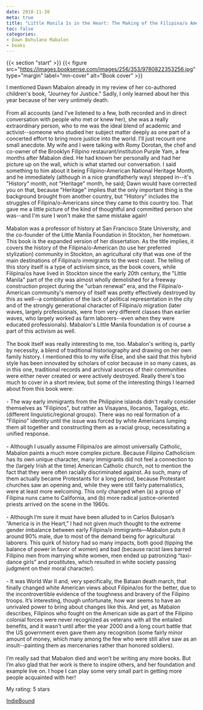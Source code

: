```yaml
---
date: 2018-11-30
meta: true
title: "Little Manila Is in the Heart: The Making of the Filipina/o American Community in Stockton, California"
toc: false
categories:
- Dawn Bohulano Mabalon
- books
---
```


{{< section "start" >}}
{{< figure src="https://images.booksense.com/images/256/353/9780822353256.jpg" type="margin" label="mn-cover" alt="Book cover" >}}

I mentioned Dawn Mabalon already in my review of her co-authored children's book, "Journey for Justice." Sadly, I only learned about her this year because of her very untimely death. <br /><br />From all accounts (and I've listened to a few, both recorded and in direct conversation with people who met or knew her), she was a really extraordinary person, who to me was the ideal blend of academic and activist--someone who studied her subject matter deeply as one part of a concerted effort to bring more justice into the world. I'll just recount one small anecdote. My wife and I were talking with Romy Dorotan, the chef and co-owner of the Brooklyn Filipino restaurant/institution Purple Yam, a few months after Mabalon died. He had known her personally and had her picture up on the wall, which is what started our conversation. I said something to him about it being Filipino-American National Heritage Month, and he immediately (although in a nice grandfatherly way) stepped in--it's "History" month, not "Heritage" month, he said; Dawn would have corrected you on that, because "Heritage" implies that the only important thing is the background brought from another country, but "History" includes the struggles of Filipina/o-Americans since they came to this country too. That gave me a little picture of the kind of thoughtful and committed person she was--and I'm sure I won't make the same mistake again!<br /><br />Mabalon was a professor of history at San Francisco State University, and the co-founder of the Little Manila Foundation in Stockton, her hometown. This book is the expanded version of her dissertation. As the title implies, it covers the history of the Filipina/o-American (to use her preferred stylization) community in Stockton, an agricultural city that was one of the main destinations of Filipina/o immigrants to the west coast. The telling of this story itself is a type of activism since, as the book covers, while Filipina/os have lived in Stockton since the early 20th century, the "Little Manila" part of the city was almost wholly demolished for a freeway construction project during the "urban renewal" era, and the Filipina/o-American community's memory of itself was pretty effectively destroyed by this as well--a combination of the lack of political representation in the city and of the strongly generational character of Filipina/o migration (later waves, largely professionals, were from very different classes than earlier waves, who largely worked as farm laborers--even when they were educated professionals). Mabalon's Little Manila foundation is of course a part of this activism as well.<br /><br />The book itself was really interesting to me, too. Mabalon's writing is, partly by necessity, a blend of traditional historiography and drawing on her own family history. I mentioned this to my wife Elise, and she said that this hybrid style has been innovated by scholars of color because in so many cases, as in this one, traditional records and archival sources of their communities were either never created or were actively destroyed. Really there's too much to cover in a short review, but some of the interesting things I learned about from this book were:<br /><br />- The way early immigrants from the Philippine islands didn't really consider themselves as "Filipinos", but rather as Visayans, Ilocanos, Tagalogs, etc. (different linguistic/regional groups). There was no real formation of a "Filipino" identity until the issue was forced by white Americans lumping them all together and constructing them as a racial group, necessitating a unified response.<br /><br />- Although I usually assume Filipina/os are almost universally Catholic, Mabalon paints a much more complex picture. Because Filipino Catholicism has its own unique character, many immigrants did not feel a connection to the (largely Irish at the time) American Catholic church, not to mention the fact that they were often racially discriminated against. As such, many of them actually became Protestants for a long period, because Protestant churches saw an opening and, while they were still fairly paternalistics, were at least more welcoming. This only changed when (a) a group of Filipina nuns came to California, and (b) more radical justice-oriented priests arrived on the scene in the 1960s.<br /><br />- Although I’m sure it must have been alluded to in Carlos Bulosan’s “America is in the Heart,” I had not given much thought to the extreme gender imbalance between early Filipina/o immigrants—Mabalon puts it around 90% male, due to most of the demand being for agricultural laborers. This quirk of history had so many impacts, both good (tipping the balance of power in favor of women) and bad (because racist laws barred Filipino men from marrying white women, men ended up patronizing “taxi-dance girls” and prostitutes, which resulted in white society passing judgment on their moral character).<br /><br />- It was World War II and, very specifically, the Bataan death march, that finally changed white American views about Filipina/os for the better, due to the incontrovertible evidence of the toughness and bravery of the Filipino troops. It’s interesting, though unfortunate, how war seems to have an unrivaled power to bring about changes like this. And yet, as Mabalon describes, Filipinos who fought on the American side as part of the Filipino colonial forces were never recognized as veterans with all the entailed benefits, and it wasn’t until after the year 2000 and a long court battle that the US government even gave them any recognition (some fairly minor amount of money, which many among the few who were still alive saw as an insult--painting them as mercenaries rather than honored soldiers).<br /><br />I’m really sad that Mabalon died and won’t be writing any more books. But I’m also glad that her work is there to inspire others, and her foundation and example live on. I hope I can play some very small part in getting more people acquainted with her!<br />

My rating: 5 stars  

[IndieBound](https://www.indiebound.org/book/9780822353256)
